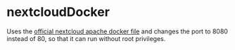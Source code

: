 # nextcloudDocker
Uses the [official nextcloud apache docker file](https://github.com/nextcloud/docker) and changes the port to 8080 instead of 80, so that it can run without root privileges.
